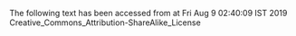 The following text has been accessed from at Fri Aug 9 02:40:09 IST 2019
Creative_Commons_Attribution-ShareAlike_License
